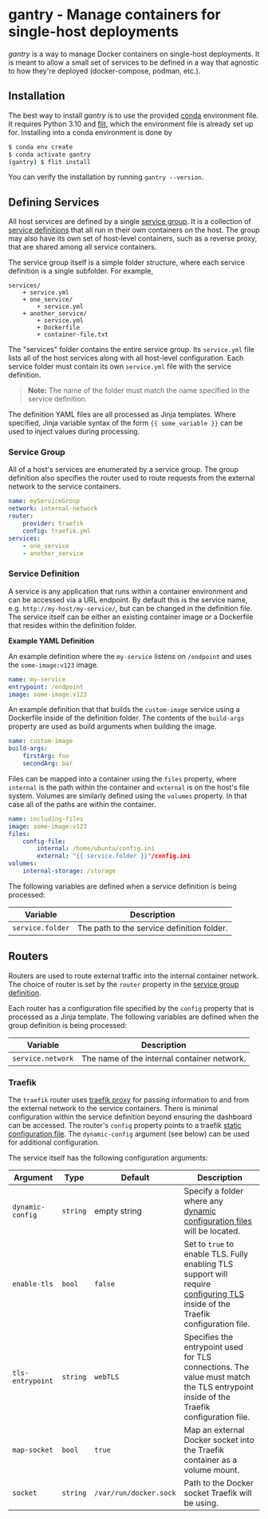 # gantry - Manage containers for single-host deployments

*gantry* is a way to manage Docker containers on single-host deployments.  It is
meant to allow a small set of services to be defined in a way that agnostic to
how they're deployed (docker-compose, podman, etc.).

## Installation

The best way to install *gantry* is to use the provided
[conda](https://docs.conda.io/en/latest/) environment file.  It requires Python
3.10 and [flit](https://flit.pypa.io/en/latest/pyproject_toml.html), which the
environment file is already set up for.  Installing into a conda environment is
done by

```bash
$ conda env create
$ conda activate gantry
(gantry) $ flit install
```

You can verify the installation by running `gantry --version`.

## Defining Services

All host services are defined by a single [service group](#service-group).  It
is a collection of [service definitions](#service-definition) that all run in
their own containers on the host.  The group may also have its own set of
host-level containers, such as a reverse proxy, that are shared among all
service containers.

The service group itself is a simple folder structure, where each service
definition is a single subfolder.  For example,

```
services/
    + service.yml
    + one_service/
        + service.yml
    + another_service/
        + service.yml
        + Dockerfile
        + container-file.txt
```

The "services" folder contains the entire service group.  Its `service.yml` file
lists all of the host services along with all host-level configuration.  Each
service folder must contain its own `service.yml` file with the service
definition.

> **Note:** The name of the folder must match the name specified in the service
> definition.

The definition YAML files are all processed as Jinja templates.  Where
specified, Jinja variable syntax of the form ``{{ some_variable }}`` can be used
to inject values during processing.

### Service Group

All of a host's services are enumerated by a service group.  The group
definition also specifies the router used to route requests from the external
network to the service containers.

```yaml
name: myServiceGroup
network: internal-network
router:
    provider: traefik
    config: traefik.yml
services:
    - one_service
    - another_service
```

### Service Definition

A service is any application that runs within a container environment and can
be accessed via a URL endpoint.  By default this is the service name, e.g.
`http://my-host/my-service/`, but can be changed in the definition file.  The
service itself can be either an existing container image or a Dockerfile that
resides within the definition folder.

**Example YAML Definition**

An example definition where the `my-service` listens on `/endpoint` and uses the
`some-image:v123` image.
```yaml
name: my-service
entrypoint: /endpoint
image: some-image:v123
```

An example definition that that builds the `custom-image` service using a
Dockerfile inside of the definition folder.  The contents of the `build-args`
property are used as build arguments when building the image.
```yaml
name: custom-image
build-args:
    firstArg: foo
    secondArg: bar
```

Files can be mapped into a container using the `files` property, where
`internal` is the path within the container and `external` is on the host's file
system.  Volumes are similarly defined using the `volumes` property.  In that
case all of the paths are within the container.
```yaml
name: including-files
image: some-image:v123
files:
    config-file:
        internal: /home/ubuntu/config.ini
        external: "{{ service.folder }}"/config.ini
volumes:
    internal-storage: /storage
```

The following variables are defined when a service definition is being
processed:

| Variable          | Description |
| ------------------| ----------- |
| `service.folder`  | The path to the service definition folder. |

## Routers

Routers are used to route external traffic into the internal container network.
The choice of router is set by the `router` property in the
[service group definition](#service-group).

Each router has a configuration file specified by the `config` property that is
processed as a Jinja template.  The following variables are defined when the
group definition is being processed:

| Variable          | Description |
| ------------------| ----------- |
| `service.network` | The name of the internal container network. |

### Traefik

The `traefik` router uses [traefik proxy](https://doc.traefik.io/traefik/) for
passing information to and from the external network to the service containers.
There is minimal configuration within the service definition beyond ensuring the
dashboard can be accessed.  The router's `config` property points to a traefik
[static configuration file](https://doc.traefik.io/traefik/getting-started/configuration-overview/#configuration-file).
The `dynamic-config` argument (see below) can be used for additional
configuration.

The service itself has the following configuration arguments:

| Argument | Type | Default | Description |
| -------- | ---- | ------- | ----------- |
| `dynamic-config` | `string` | empty string | Specify a folder where any [dynamic configuration files](https://doc.traefik.io/traefik/providers/file/) will be located. |
| `enable-tls` | `bool` | `false` | Set to `true` to enable TLS.  Fully enabling TLS support will require [configuring TLS](https://doc.traefik.io/traefik/https/tls/) inside of the Traefik configuration file. |
| `tls-entrypoint` | `string` | `webTLS` | Specifies the entrypoint used for TLS connections.  The value must match the TLS entrypoint inside of the Traefik configuration file. |
| `map-socket` | `bool` | `true` | Map an external Docker socket into the Traefik container as a volume mount. |
| `socket` | `string` | `/var/run/docker.sock` | Path to the Docker socket Traefik will be using. |
